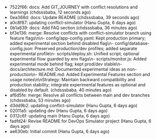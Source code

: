 - 7522f66: docs: Add GIT_JOURNEY with conflict resolutions and learnings (chdsssbaba, 12 seconds ago)
- 0ea368d: docs: Update README (chdsssbaba, 39 seconds ago)
- a0c8f87: updating conflict-simulator (Hanu Gupta, 6 days ago)
- 0b1a839: docs: Add FAQ section (chdsssbaba, 36 minutes ago)
- bf3e136: merge: Resolve conflicts with conflict-simulator branch using feature flags\n\n- config/app-config.yaml: Kept production primary; added experimental section behind disabled flag\n- config/database-config.json: Preserved production/dev profiles; added separate experimental profile\n- scripts/deploy.sh: Unified script; optional experimental flow guarded by env flags\n- scripts/monitor.js: Added experimental mode behind flag; kept prod/dev stable\n- docs/architecture.md: Documented experimental ideas as non-production\n- README.md: Added Experimental Features section and usage notes\n\nStrategy: Maintain backward compatibility and production stability; integrate experimental features as optional and disabled by default. (chdsssbaba, 40 minutes ago)
- af6d5fe: merge: Resolve all conflicts between main and dev branches (chdsssbaba, 53 minutes ago)
- d3dd9b2: updating conflict-simulator (Hanu Gupta, 6 days ago)
- 02011a5: updating dev (Hanu Gupta, 6 days ago)
- 0312c6f: updating main (Hanu Gupta, 6 days ago)
- fadfd24: Revise README for DevOps Simulator project (Hanu Gupta, 6 days ago)
- ae630eb: Initial commit (Hanu Gupta, 6 days ago)